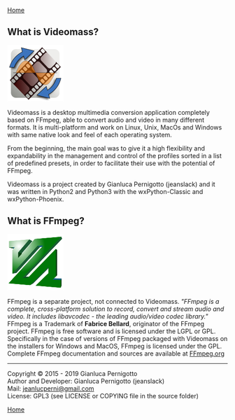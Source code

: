 [Home](index.md)

## What is Videomass?
![Image](/images/videomass.png)
 
Videomass is a desktop multimedia conversion application completely based on 
FFmpeg, able to convert audio and video in many different formats. It is 
multi-platform and work on Linux, Unix, MacOs and Windows with same native look 
and feel of each operating system.   

From the beginning, the main goal was to give it a high flexibility and 
expandability in the management and control of the profiles sorted in a list 
of predefined presets, in order to facilitate their use with the potential 
of FFmpeg.   

Videomass is a project created by Gianluca Pernigotto (jeanslack) and it was
written in Python2 and Python3 with the wxPython-Classic and wxPython-Phoenix.   

## What is FFmpeg?
![Image](/images/FFmpeg2.png)   

FFmpeg is a separate project, not connected to Videomass. *"FFmpeg is a 
complete, cross-platform solution to record, convert and stream audio and video. 
It includes libavcodec - the leading audio/video codec library."* FFmpeg is a 
Trademark of **Fabrice Bellard**, originator of the FFmpeg project. FFmpeg is 
free software and is licensed under the LGPL or GPL. Specifically in the case 
of versions of FFmpeg packaged with Videomass on the installers for Windows and 
MacOS, FFmpeg is licensed under the GPL. Complete FFmpeg documentation and 
sources are available at [FFmpeg.org](https://www.ffmpeg.org/)   

------------------------------------------------
Copyright © 2015 - 2019 Gianluca Pernigotto   
Author and Developer: Gianluca Pernigotto (jeanslack)  
Mail: <jeanlucperni@gmail.com>   
License: GPL3 (see LICENSE or COPYING file in the source folder)   

[Home](index.md)
